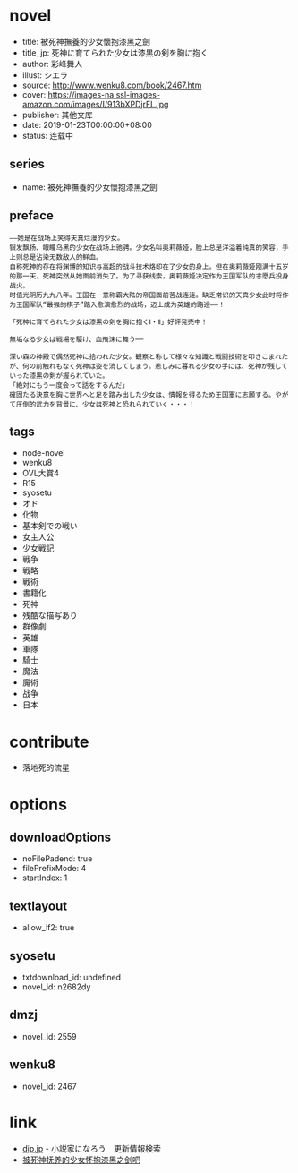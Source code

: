 # novel

- title: 被死神撫養的少女懷抱漆黑之劍
- title_jp: 死神に育てられた少女は漆黒の剣を胸に抱く
- author: 彩峰舞人
- illust: シエラ
- source: http://www.wenku8.com/book/2467.htm
- cover: https://images-na.ssl-images-amazon.com/images/I/913bXPDjrFL.jpg
- publisher: 其他文库
- date: 2019-01-23T00:00:00+08:00
- status: 连载中

## series

- name: 被死神撫養的少女懷抱漆黑之劍

## preface


```
——她是在战场上笑得天真烂漫的少女。
银发飘扬、眼瞳乌黑的少女在战场上驰骋。少女名叫奥莉薇娅，脸上总是洋溢着纯真的笑容，手上则总是沾染无数敌人的鲜血。
自称死神的存在将渊博的知识与高超的战斗技术烙印在了少女的身上。但在奥莉薇娅刚满十五岁的那一天，死神突然从她面前消失了。为了寻获线索，奥莉薇娅决定作为王国军队的志愿兵投身战火。
时值光阴历九九八年。王国在一意称霸大陆的帝国面前苦战连连。缺乏常识的天真少女此时将作为王国军队“最强的棋子”踏入愈演愈烈的战场，迈上成为英雄的路途——！

「死神に育てられた少女は漆黒の剣を胸に抱くⅠ・Ⅱ」好評発売中！  

無垢なる少女は戦場を駆け、血飛沫に舞う──  

深い森の神殿で偶然死神に拾われた少女。観察と称して様々な知識と戦闘技術を叩きこまれたが、何の前触れもなく死神は姿を消してしまう。悲しみに暮れる少女の手には、死神が残していった漆黒の剣が握られていた。  
「絶対にもう一度会って話をするんだ」  
確固たる決意を胸に世界へと足を踏み出した少女は、情報を得るため王国軍に志願する。やがて圧倒的武力を背景に、少女は死神と恐れられていく・・・！
```

## tags

- node-novel
- wenku8
- OVL大賞4
- R15
- syosetu
- オド
- 化物
- 基本剣での戦い
- 女主人公
- 少女戦記
- 戦争
- 戦略
- 戦術
- 書籍化
- 死神
- 残酷な描写あり
- 群像劇
- 英雄
- 軍隊
- 騎士
- 魔法
- 魔術
- 战争
- 日本

# contribute

- 落地死的流星

# options

## downloadOptions

- noFilePadend: true
- filePrefixMode: 4
- startIndex: 1

## textlayout

- allow_lf2: true

## syosetu

- txtdownload_id: undefined
- novel_id: n2682dy

## dmzj

- novel_id: 2559

## wenku8

- novel_id: 2467

# link

- [dip.jp](https://narou.nar.jp/search.php?text=n2682dy&novel=all&genre=all&new_genre=all&length=0&down=0&up=100) - 小説家になろう　更新情報検索
- [被死神抚养的少女怀抱漆黑之剑吧](https://tieba.baidu.com/f?kw=%E8%A2%AB%E6%AD%BB%E7%A5%9E%E6%8A%9A%E5%85%BB%E7%9A%84%E5%B0%91%E5%A5%B3%E6%80%80%E6%8A%B1%E6%BC%86%E9%BB%91%E4%B9%8B%E5%89%91&ie=utf-8&tp=0 "被死神抚养的少女怀抱漆黑之剑")

